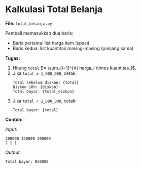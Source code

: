 # Kalkulasi Total Belanja

**File:** `total_belanja.py`

Pembeli memasukkan dua baris:

* Baris pertama: list harga item (spasi)
* Baris kedua: list kuantitas masing-masing (panjang sama)

**Tugas:**

1. Hitung `total` $= \sum_{i=1}^{n} harga_i \times kuantitas_i$.
2. Jika `total ≥ 1_000_000`, cetak:
    ```
    Total sebelum diskon: {total}
    Diskon 10%: {diskon}
    Total bayar: {total_diskon}
    ```
3. Jika `total < 1_000_000`, cetak:
    ```
    Total bayar: {total}
    ```

**Contoh:**

_Input:_

```
200000 150000 300000
2 1 1
```

_Output:_

```
Total bayar: 850000
```

